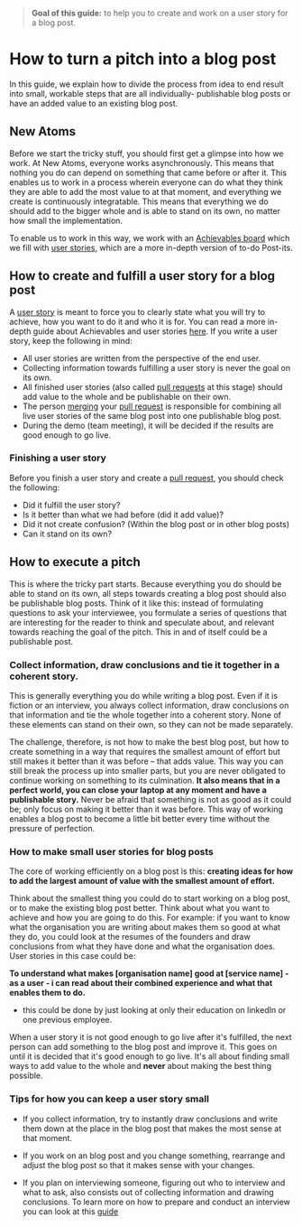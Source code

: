 >**Goal of this guide:** to help you to create and work on a user story for a blog post.

# How to turn a pitch into a blog post

In this guide, we explain how to divide the process from idea to end result into small, workable steps that are all individually- publishable blog posts or have an added value to an existing blog post.

## New Atoms

Before we start the tricky stuff, you should first get a glimpse into how we work. At New Atoms, everyone works asynchronously. This means that nothing you do can depend on something that came before or after it. This enables us to work in a process wherein everyone can do what they think they are able to add the most value to at that moment, and everything we create is continuously integratable. This means that everything we do should add to the bigger whole and is able to stand on its own, no matter how small the implementation.

To enable us to work in this way, we work with an [Achievables board](https://github.com/newatoms/guides/tree/ready/board-guide) which we fill with [user stories](../guides/glossary/user-story), which are a more in-depth version of to-do Post-its.

## How to create and fulfill a user story for a blog post

A [user story](../guides/glossary/user-story) is meant to force you to clearly state what you will try to achieve, how you want to do it and who it is for. You can read a more in-depth guide about Achievables and user stories [here](https://github.com/newatoms/guides/tree/ready/board-guide).
If you write a user story, keep the following in mind:

* All user stories are written from the perspective of the end user.
* Collecting information towards fulfilling a user story is never the goal on its own.
* All finished user stories (also called [pull requests](https://github.com/newatoms/guides/tree/ready/github-guide#the-pull-request) at this stage) should add value to the whole and be publishable on their own.
* The person [merging](https://github.com/newatoms/guides/tree/ready/github-guide#discuss-and-merge) your [pull request](https://github.com/newatoms/guides/tree/ready/github-guide#the-pull-request) is responsible for combining all live user stories of the same blog post into one publishable blog post.
* During the demo (team meeting), it will be decided if the results are good enough to go live.

### Finishing a user story

Before you finish a user story and create a [pull request](https://github.com/newatoms/guides/tree/ready/github-guide#the-pull-request), you should check the following:

* Did it fulfill the user story?
* Is it better than what we had before (did it add value)?
* Did it not create confusion? (Within the blog post or in other blog posts)
* Can it stand on its own?

## How to execute a pitch

This is where the tricky part starts. Because everything you do should be able to stand on its own, all steps towards creating a blog post should also be publishable blog posts. Think of it like this: instead of formulating questions to ask your interviewee, you formulate a series of questions that are interesting for the reader to think and speculate about, and relevant towards reaching the goal of the pitch. This in and of itself could be a publishable post.

### Collect information, draw conclusions and tie it together in a coherent story.

This is generally everything you do while writing a blog post. Even if it is fiction or an interview, you always collect information, draw conclusions on that information and tie the whole together into a coherent story. None of these elements can stand on their own, so they can not be made separately.

The challenge, therefore, is not how to make the best blog post, but how to create something in a way that requires the smallest amount of effort but still makes it better than it was before –  that adds value. This way you can still break the process up into smaller parts, but you are never obligated to continue working on something to its culmination. **It also means that in a perfect world, you can close your laptop at any moment and have a publishable story.** Never be afraid that something is not as good as it could be; only focus on making it better than it was before. This way of working enables a blog post to become a little bit better every time without the pressure of perfection.

### How to make small user stories for blog posts

The core of working efficiently on a blog post is this: **creating ideas for how to add the largest amount of value with the smallest amount of effort.**

Think about the smallest thing you could do to start working on a blog post, or to make the existing blog post better. Think about what you want to achieve and how you are going to do this. For example: if you want to know what the organisation you are writing about makes them so good at what they do, you could look at the resumes of the founders and draw conclusions from what they have done and what the organisation does. User stories in this case could be:

**To understand what makes [organisation name] good at [service name] - as a user - i can read about their combined experience and what that enables them to do.**

* this could be done by just looking at only their education on linkedIn or one previous employee.

When a user story it is not good enough to go live after it's fulfilled, the next person can add something to the blog post and improve it. This goes on until it is decided that it's good enough to go live. It's all about finding small ways to add value to the whole and **never** about making the best thing possible.

### Tips for how you can keep a user story small

* If you collect information, try to instantly draw conclusions and write them down at the place in the blog post that makes the most sense at that moment.

* If you work on an blog post and you change something, rearrange and adjust the blog post so that it makes sense with your changes.

* If you plan on interviewing someone, figuring out who to interview and what to ask, also consists out of collecting information and drawing conclusions. To learn more on how to prepare and conduct an interview you can look at this [guide](../interview-guide)

